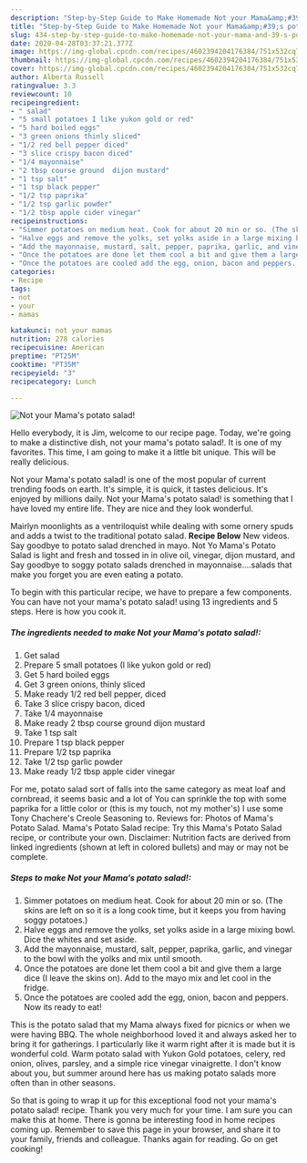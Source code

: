 ```yaml
---
description: "Step-by-Step Guide to Make Homemade Not your Mama&amp;#39;s potato salad!"
title: "Step-by-Step Guide to Make Homemade Not your Mama&amp;#39;s potato salad!"
slug: 434-step-by-step-guide-to-make-homemade-not-your-mama-and-39-s-potato-salad
date: 2020-04-28T03:37:21.377Z
image: https://img-global.cpcdn.com/recipes/4602394204176384/751x532cq70/not-your-mamas-potato-salad-recipe-main-photo.jpg
thumbnail: https://img-global.cpcdn.com/recipes/4602394204176384/751x532cq70/not-your-mamas-potato-salad-recipe-main-photo.jpg
cover: https://img-global.cpcdn.com/recipes/4602394204176384/751x532cq70/not-your-mamas-potato-salad-recipe-main-photo.jpg
author: Alberta Russell
ratingvalue: 3.3
reviewcount: 10
recipeingredient:
- " salad"
- "5 small potatoes I like yukon gold or red"
- "5 hard boiled eggs"
- "3 green onions thinly sliced"
- "1/2 red bell pepper diced"
- "3 slice crispy bacon diced"
- "1/4 mayonnaise"
- "2 tbsp course ground  dijon mustard"
- "1 tsp salt"
- "1 tsp black pepper"
- "1/2 tsp paprika"
- "1/2 tsp garlic powder"
- "1/2 tbsp apple cider vinegar"
recipeinstructions:
- "Simmer potatoes on medium heat. Cook for about 20 min or so. (The skins are left on so it is a long cook time, but it keeps you from having soggy potatoes.)"
- "Halve eggs and remove the yolks, set yolks aside in a large mixing bowl. Dice the whites and set aside."
- "Add the mayonnaise, mustard, salt, pepper, paprika, garlic, and vinegar to the bowl with the yolks and mix until smooth."
- "Once the potatoes are done let them cool a bit and give them a large dice (I leave the skins on). Add to the mayo mix and let cool in the fridge."
- "Once the potatoes are cooled add the egg, onion, bacon and peppers. Now its ready to eat!"
categories:
- Recipe
tags:
- not
- your
- mamas

katakunci: not your mamas 
nutrition: 278 calories
recipecuisine: American
preptime: "PT25M"
cooktime: "PT35M"
recipeyield: "3"
recipecategory: Lunch

---
```



![Not your Mama&#39;s potato salad!](https://img-global.cpcdn.com/recipes/4602394204176384/751x532cq70/not-your-mamas-potato-salad-recipe-main-photo.jpg)

Hello everybody, it is Jim, welcome to our recipe page. Today, we're going to make a distinctive dish, not your mama&#39;s potato salad!. It is one of my favorites. This time, I am going to make it a little bit unique. This will be really delicious.

Not your Mama&#39;s potato salad! is one of the most popular of current trending foods on earth. It's simple, it is quick, it tastes delicious. It's enjoyed by millions daily. Not your Mama&#39;s potato salad! is something that I have loved my entire life. They are nice and they look wonderful.

Mairlyn moonlights as a ventriloquist while dealing with some ornery spuds and adds a twist to the traditional potato salad. **Recipe Below** New videos. Say goodbye to potato salad drenched in mayo. Not Yo Mama&#39;s Potato Salad is light and fresh and tossed in in olive oil, vinegar, dijon mustard, and Say goodbye to soggy potato salads drenched in mayonnaise….salads that make you forget you are even eating a potato.


To begin with this particular recipe, we have to prepare a few components. You can have not your mama&#39;s potato salad! using 13 ingredients and 5 steps. Here is how you cook it.

##### The ingredients needed to make Not your Mama&#39;s potato salad!:

1. Get  salad
1. Prepare 5 small potatoes (I like yukon gold or red)
1. Get 5 hard boiled eggs
1. Get 3 green onions, thinly sliced
1. Make ready 1/2 red bell pepper, diced
1. Take 3 slice crispy bacon, diced
1. Take 1/4 mayonnaise
1. Make ready 2 tbsp course ground  dijon mustard
1. Take 1 tsp salt
1. Prepare 1 tsp black pepper
1. Prepare 1/2 tsp paprika
1. Take 1/2 tsp garlic powder
1. Make ready 1/2 tbsp apple cider vinegar


For me, potato salad sort of falls into the same category as meat loaf and cornbread, it seems basic and a lot of You can sprinkle the top with some paprika for a little color or (this is my touch, not my mother&#39;s) I use some Tony Chachere&#39;s Creole Seasoning to. Reviews for: Photos of Mama&#39;s Potato Salad. Mama&#39;s Potato Salad recipe: Try this Mama&#39;s Potato Salad recipe, or contribute your own. Disclaimer: Nutrition facts are derived from linked ingredients (shown at left in colored bullets) and may or may not be complete. 

##### Steps to make Not your Mama&#39;s potato salad!:

1. Simmer potatoes on medium heat. Cook for about 20 min or so. (The skins are left on so it is a long cook time, but it keeps you from having soggy potatoes.)
1. Halve eggs and remove the yolks, set yolks aside in a large mixing bowl. Dice the whites and set aside.
1. Add the mayonnaise, mustard, salt, pepper, paprika, garlic, and vinegar to the bowl with the yolks and mix until smooth.
1. Once the potatoes are done let them cool a bit and give them a large dice (I leave the skins on). Add to the mayo mix and let cool in the fridge.
1. Once the potatoes are cooled add the egg, onion, bacon and peppers. Now its ready to eat!


This is the potato salad that my Mama always fixed for picnics or when we were having BBQ. The whole neighborhood loved it and always asked her to bring it for gatherings. I particularly like it warm right after it is made but it is wonderful cold. Warm potato salad with Yukon Gold potatoes, celery, red onion, olives, parsley, and a simple rice vinegar vinaigrette. I don&#39;t know about you, but summer around here has us making potato salads more often than in other seasons. 

So that is going to wrap it up for this exceptional food not your mama&#39;s potato salad! recipe. Thank you very much for your time. I am sure you can make this at home. There is gonna be interesting food in home recipes coming up. Remember to save this page in your browser, and share it to your family, friends and colleague. Thanks again for reading. Go on get cooking!
